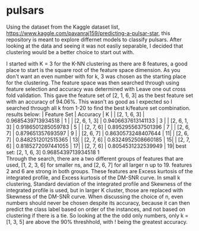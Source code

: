 # pulsars
Using the dataset from the Kaggle dataset list, https://www.kaggle.com/pavanraj159/predicting-a-pulsar-star, this repository is meant to 
explore differnet models to classify pulsars. After looking at the data and seeing it was not easliy separable, I decided that clustering
would be a better choice to start out with.

I started with K = 3 for the K-NN clustering as there are 8 features, a good place to start is the square root of the feature space 
dimension. As you don't want an even number with for k, 3 was chosen as the starting place for the clustering. The feature space was 
then searched through using feature selection and accuracy was determined with Leave one out cross fold validation. This gave the feature
set of [2, 1, 6, 3] as the best feature set with an accuracy of 94.06%. This wasn't as good as I expected so I searched through all k
from 1-20 to find the best k/feature set combination. results below:
| Feature Set | Accuracy | K |
| [2, 1, 6, 3] | 0.9685439713934518 | 1 |
| [2, 6, 1, 3] | 0.9406637613141133 | 3 |
| [2, 6, 1, 3] | 0.9186501285059783 | 5 | 
| [2, 7, 6]    | 0.8952955637501396 | 7 |
| [2, 6, 7]    | 0.879651357693597  | 9 |
| [2, 6, 7]    | 0.8630573248407644 | 11|
| [2, 6, 7]    | 0.8482512012515365 | 13|
| [2, 7, 6]    | 0.8324952508660185 | 15|
| [2, 7, 6]    | 0.8185272097441055 | 17| 
| [2, 7, 6]    | 0.8054531232539949 | 19|
 best set: [2, 1, 6, 3] 0.9685439713934518 1   
    Through the search, there are a two different groups of features that are used, [1, 2, 3, 6] for smaller ns,
    and [2, 6, 7] for all larger n up to 19. features 2 and 6 are strong in both groups. These features are
    Excess kurtosis of the integrated profile, and  Excess kurtosis of the DM-SNR curve. In small k clustering,
    Standard deviation of the integrated profile and Skewness of the integrated profile is used, but in larger
    K cluster, those are replaced with Skewness of the DM-SNR curve. 
    When discussing the choice of n, even numbers should never be chosen despite its accuracy, because it can then 
    predict the class label based on order of the instances, and not based on clustering if there is a tie. So looking 
    at the the odd only numbers, only k = [1, 3, 5] are above the 90% threshhold, with ! being the greatest accuracy.
